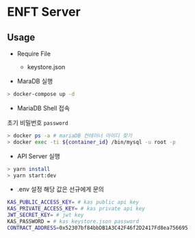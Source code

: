 # ENFT Server

## Usage

- Require File

  - keystore.json

- MaraDB 실행

```sh
> docker-compose up -d
```

- MariaDB Shell 접속

초기 비밀번호 `password`

```sh
> docker ps -a # mariaDB 컨테이너 아이디 찾기
> docker exec -ti ${container_id} /bin/mysql -u root -p
```

- API Server 실행

```sh
> yarn install
> yarn start:dev
```

- .env 설정
  해당 값은 선규에게 문의

```sh
KAS_PUBLIC_ACCESS_KEY= # kas public api key
KAS_PRIVATE_ACCESS_KEY= # kas private api key
JWT_SECRET_KEY= # jwt key
KAS_PASSWORD = # kas keystore.json password
CONTRACT_ADDRESS=0x52307bf84bbDB1A3C42F46f2D2417Fd8ea756695
```
